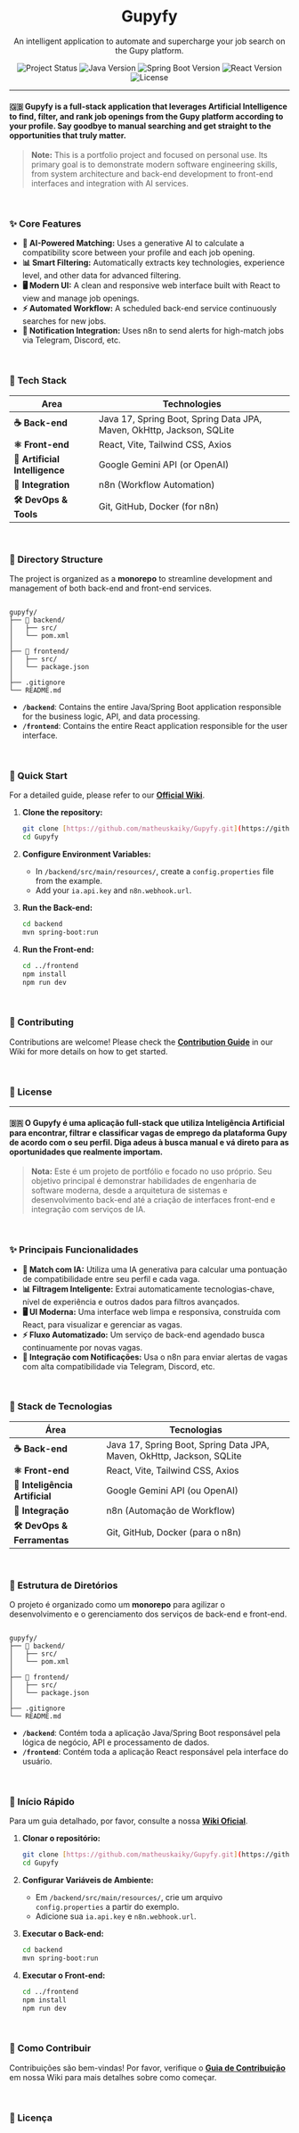 <div align="center">
  <h1>Gupyfy</h1>
  <p>
    An intelligent application to automate and supercharge your job search on the Gupy platform.
  </p>
  
  <p>
    <img src="https://img.shields.io/badge/status-in%20development-yellow" alt="Project Status"/>
    <img src="https://img.shields.io/badge/Java-17%2B-blue?logo=java&logoColor=white" alt="Java Version"/>
    <img src="https://img.shields.io/badge/Spring_Boot-3%2B-green?logo=spring&logoColor=white" alt="Spring Boot Version"/>
    <img src="https://img.shields.io/badge/React-18%2B-blue?logo=react&logoColor=white" alt="React Version"/>
    <img src="https://img.shields.io/badge/License-MIT-purple" alt="License"/>
  </p>
</div>

---

#### 🇬🇧 **Gupyfy** is a full-stack application that leverages Artificial Intelligence to find, filter, and rank job openings from the Gupy platform according to your profile. Say goodbye to manual searching and get straight to the opportunities that truly matter.

> **Note:** This is a portfolio project and focused on personal use. Its primary goal is to demonstrate modern software engineering skills, from system architecture and back-end development to front-end interfaces and integration with AI services.

<br>

### ✨ Core Features

* **🤖 AI-Powered Matching:** Uses a generative AI to calculate a compatibility score between your profile and each job opening.
* **📊 Smart Filtering:** Automatically extracts key technologies, experience level, and other data for advanced filtering.
* **🖥️ Modern UI:** A clean and responsive web interface built with React to view and manage job openings.
* **⚡ Automated Workflow:** A scheduled back-end service continuously searches for new jobs.
* **🔗 Notification Integration:** Uses n8n to send alerts for high-match jobs via Telegram, Discord, etc.

<br>

### 🚀 Tech Stack

| Area                     | Technologies                                                              |
| ------------------------ | ------------------------------------------------------------------------- |
| **☕ Back-end** | Java 17, Spring Boot, Spring Data JPA, Maven, OkHttp, Jackson, SQLite    |
| **⚛️ Front-end** | React, Vite, Tailwind CSS, Axios                                          |
| **🧠 Artificial Intelligence** | Google Gemini API (or OpenAI)                                     |
| **🔗 Integration** | n8n (Workflow Automation)                                                 |
| **🛠️ DevOps & Tools** | Git, GitHub, Docker (for n8n)                                             |

<br>

### 📂 Directory Structure

The project is organized as a **monorepo** to streamline development and management of both back-end and front-end services.

```

gupyfy/
├── 📁 backend/
│   ├── src/
│   └── pom.xml
│
├── 📁 frontend/
│   ├── src/
│   └── package.json
│
├── .gitignore
└── README.md

````

* **`/backend`**: Contains the entire Java/Spring Boot application responsible for the business logic, API, and data processing.
* **`/frontend`**: Contains the entire React application responsible for the user interface.

<br>

### 🏁 Quick Start

For a detailed guide, please refer to our **[Official Wiki](https://github.com/matheuskaiky/Gupyfy/wiki)**.

1.  **Clone the repository:**
    ```sh
    git clone [https://github.com/matheuskaiky/Gupyfy.git](https://github.com/matheuskaiky/Gupyfy.git)
    cd Gupyfy
    ```

2.  **Configure Environment Variables:**
    * In `/backend/src/main/resources/`, create a `config.properties` file from the example.
    * Add your `ia.api.key` and `n8n.webhook.url`.

3.  **Run the Back-end:**
    ```sh
    cd backend
    mvn spring-boot:run
    ```

4.  **Run the Front-end:**
    ```sh
    cd ../frontend
    npm install
    npm run dev
    ```

<br>

### 🤝 Contributing

Contributions are welcome! Please check the **[Contribution Guide](https://github.com/matheuskaiky/Gupyfy/wiki/How-to-Contribute)** in our Wiki for more details on how to get started.

<br>

### 📜 License

---

#### 🇧🇷 O **Gupyfy** é uma aplicação full-stack que utiliza Inteligência Artificial para encontrar, filtrar e classificar vagas de emprego da plataforma Gupy de acordo com o seu perfil. Diga adeus à busca manual e vá direto para as oportunidades que realmente importam.

> **Nota:** Este é um projeto de portfólio e focado no uso próprio. Seu objetivo principal é demonstrar habilidades de engenharia de software moderna, desde a arquitetura de sistemas e desenvolvimento back-end até a criação de interfaces front-end e integração com serviços de IA.

<br>

### ✨ Principais Funcionalidades

* **🤖 Match com IA:** Utiliza uma IA generativa para calcular uma pontuação de compatibilidade entre seu perfil e cada vaga.
* **📊 Filtragem Inteligente:** Extrai automaticamente tecnologias-chave, nível de experiência e outros dados para filtros avançados.
* **🖥️ UI Moderna:** Uma interface web limpa e responsiva, construída com React, para visualizar e gerenciar as vagas.
* **⚡ Fluxo Automatizado:** Um serviço de back-end agendado busca continuamente por novas vagas.
* **🔗 Integração com Notificações:** Usa o n8n para enviar alertas de vagas com alta compatibilidade via Telegram, Discord, etc.

<br>

### 🚀 Stack de Tecnologias

| Área                     | Tecnologias                                                              |
| ------------------------ | ------------------------------------------------------------------------- |
| **☕ Back-end** | Java 17, Spring Boot, Spring Data JPA, Maven, OkHttp, Jackson, SQLite    |
| **⚛️ Front-end** | React, Vite, Tailwind CSS, Axios                                          |
| **🧠 Inteligência Artificial** | Google Gemini API (ou OpenAI)                                     |
| **🔗 Integração** | n8n (Automação de Workflow)                                               |
| **🛠️ DevOps & Ferramentas**| Git, GitHub, Docker (para o n8n)                                          |

<br>

### 📂 Estrutura de Diretórios

O projeto é organizado como um **monorepo** para agilizar o desenvolvimento e o gerenciamento dos serviços de back-end e front-end.

````

gupyfy/
├── 📁 backend/
│   ├── src/
│   └── pom.xml
│
├── 📁 frontend/
│   ├── src/
│   └── package.json
│
├── .gitignore
└── README.md

````

* **`/backend`**: Contém toda a aplicação Java/Spring Boot responsável pela lógica de negócio, API e processamento de dados.
* **`/frontend`**: Contém toda a aplicação React responsável pela interface do usuário.

<br>

### 🏁 Início Rápido

Para um guia detalhado, por favor, consulte a nossa **[Wiki Oficial](https://github.com/matheuskaiky/Gupyfy/wiki)**.

1.  **Clonar o repositório:**
    ```sh
    git clone [https://github.com/matheuskaiky/Gupyfy.git](https://github.com/matheuskaiky/Gupyfy.git)
    cd Gupyfy
    ```

2.  **Configurar Variáveis de Ambiente:**
    * Em `/backend/src/main/resources/`, crie um arquivo `config.properties` a partir do exemplo.
    * Adicione sua `ia.api.key` e `n8n.webhook.url`.

3.  **Executar o Back-end:**
    ```sh
    cd backend
    mvn spring-boot:run
    ```

4.  **Executar o Front-end:**
    ```sh
    cd ../frontend
    npm install
    npm run dev
    ```

<br>

### 🤝 Como Contribuir

Contribuições são bem-vindas! Por favor, verifique o **[Guia de Contribuição](https://github.com/matheuskaiky/Gupyfy/wiki/How-to-Contribute#--como-contribuir)** em nossa Wiki para mais detalhes sobre como começar.

<br>

### 📜 Licença

